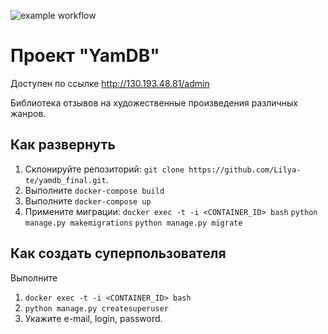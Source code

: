 ![example workflow](https://github.com/Lilya-te/yamdb_final/actions/workflows/main.yml/badge.svg)

# Проект "YamDB"

Доступен по ссылке http://130.193.48.81/admin

Библиотека отзывов на художественные произведения различных жанров.
## Как развернуть
1. Склонируйте репозиторий: ```git clone https://github.com/Lilya-te/yamdb_final.git```.
2. Выполните ```docker-compose build```
4. Выполните ```docker-compose up```
5. Примените миграции: ```docker exec -t -i <CONTAINER_ID> bash```
    ```python manage.py makemigrations```
    ```python manage.py migrate```      

## Как создать суперпользователя
Выполните
1. ```docker exec -t -i <CONTAINER_ID> bash```
2. ```python manage.py createsuperuser```
3. Укажите e-mail, login, password.

